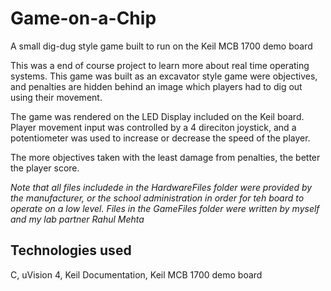 # Game-on-a-Chip
A small dig-dug style game built to run on the Keil MCB 1700 demo board

This was a end of course project to learn more about real time operating systems. This game was built as an excavator style game were objectives, and penalties are hidden behind an image which players had to dig out using their movement. 

The game was rendered on the LED Display included on the Keil board. Player movement input was controlled by a 4 direciton joystick, and a potentiometer was used to increase or decrease the speed of the player. 

The more objectives taken with the least damage from penalties, the better the player score. 

*Note that all files includede in the HardwareFiles folder were provided by the manufacturer, or the school administration in order for teh board to operate on a low level. Files in the GameFiles folder were written by myself and my lab partner Rahul Mehta*

## Technologies used
C, uVision 4, Keil Documentation, Keil MCB 1700 demo board
